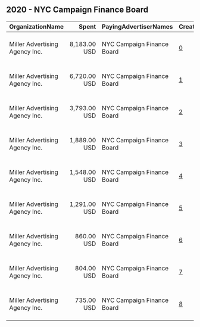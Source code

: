 ## 2020 - NYC Campaign Finance Board 
|OrganizationName|Spent|PayingAdvertiserNames|CreativeUrls|Impressions|Genders|AgeBrackets|CountryCodes|BillingAddresses|CandidateBallotInformation|
|:---|---:|:---|:---|---:|:---|:---|:---|:---|:---|
|Miller Advertising Agency  Inc.|8,183.00 USD|NYC Campaign Finance Board|[0](https://www.snap.com/political-ads/asset/a5f2ba0bd3fe9cca21099dd0897c0e66f889483a249382b0de12ad7af8338a49?mediaType=png)|2,154,550||17-29|united states|"909 Third Avenue, 15th Floor,New York,10022,US"||
|Miller Advertising Agency  Inc.|6,720.00 USD|NYC Campaign Finance Board|[1](https://www.snap.com/political-ads/asset/6a71b08f9886a56ca841009973222e7aaff3dbe766252ed19a3489beb8a4e8ae?mediaType=mp4)|3,132,637||18-29|united states|"909 Third Avenue, 15th Floor,New York,10022,US"||
|Miller Advertising Agency  Inc.|3,793.00 USD|NYC Campaign Finance Board|[2](https://www.snap.com/political-ads/asset/716aec759d90ecd1a96bc334b44d707dab1217bd833b9491efc1133165b457fc?mediaType=png)|863,113||17-29|united states|"909 Third Avenue, 15th Floor,New York,10022,US"||
|Miller Advertising Agency  Inc.|1,889.00 USD|NYC Campaign Finance Board|[3](https://www.snap.com/political-ads/asset/dbcf7b1c96f7fd121e7b8fa8ddd51907c3f25c0344d7b749206347339ad0419b?mediaType=png)|432,220||17-29|united states|"909 Third Avenue, 15th Floor,New York,10022,US"||
|Miller Advertising Agency  Inc.|1,548.00 USD|NYC Campaign Finance Board|[4](https://www.snap.com/political-ads/asset/14a501f2b415bafdd01636f7ff1476c20faae95a542b36fd6d7c0f6410c66364?mediaType=png)|370,777||17-29|united states|"909 Third Avenue, 15th Floor,New York,10022,US"||
|Miller Advertising Agency  Inc.|1,291.00 USD|NYC Campaign Finance Board|[5](https://www.snap.com/political-ads/asset/c96994fa592a55ecd2f2bc1ac97dc083a679f357906266dcf36476dfbe44a736?mediaType=png)|301,274||17-29|united states|"909 Third Avenue, 15th Floor,New York,10022,US"||
|Miller Advertising Agency  Inc.|860.00 USD|NYC Campaign Finance Board|[6](https://www.snap.com/political-ads/asset/08d5c42a44316b402a9dfe19ed2267d84feee237ecc25daede3178ae0a9039b6?mediaType=jpg)|241,858||17-29|united states|"909 Third Avenue, 15th Floor,New York,10022,US"||
|Miller Advertising Agency  Inc.|804.00 USD|NYC Campaign Finance Board|[7](https://www.snap.com/political-ads/asset/fc5e76bf7c3b3b328f9afda2f85fa691509a69ed2fbd7a20d795a6317f155bc4?mediaType=jpg)|236,436||17-29|united states|"909 Third Avenue, 15th Floor,New York,10022,US"||
|Miller Advertising Agency  Inc.|735.00 USD|NYC Campaign Finance Board|[8](https://www.snap.com/political-ads/asset/e6b33bfc4d7dfe7ea8efc101005f2fda46990f25aeb73a6b7706daa18a08cde0?mediaType=jpg)|225,692||17-29|united states|"909 Third Avenue, 15th Floor,New York,10022,US"||

